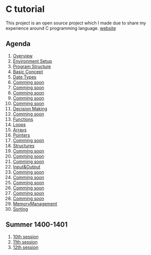 # C tutorial

This project is an open source project which I made due to share my experience around C programming language. [website][1000] 

## Agenda

1. [Overview][1]
2. [Environment Setup][2]
3. [Program Structure][3]
4. [Basic Concept][4]
5. [Date Types][5]
6. [Comming soon][6]
7. [Comming soon][7]
8. [Comming soon][8]
9. [Comming soon][9]
10. [Comming soon][10]
11. [Decision Making][11]
12. [Comming soon][12]
13. [Functions][13]
14. [Loops][14]
15. [Arrays][15]
16. [Pointers][16]
17. [Comming soon][17]
18. [Structures][18]
19. [Comming soon][19]
20. [Comming soon][20]
21. [Comming soon][21]
22. [Input&Output][22]
23. [Comming soon][23]
24. [Comming soon][24]
25. [Comming soon][25]
26. [Comming soon][26]
27. [Comming soon][27]
28. [Comming soon][28]
29. [MemoryManagement][29]
30. [Sorting][30]

## Summer 1400-1401

1. [10th session][110]
2. [11th session][111]
3. [12th session][112]


[1]: https://github.com/mohammadmasoumi/c-tutorial/tree/master/tutorial/01_Overview
[2]: https://github.com/mohammadmasoumi/c-tutorial/tree/master/tutorial
[3]: https://github.com/mohammadmasoumi/c-tutorial/tree/master/tutorial
[4]: https://github.com/mohammadmasoumi/c-tutorial/tree/master/tutorial
[5]: https://github.com/mohammadmasoumi/c-tutorial/tree/master/tutorial
[6]: https://github.com/mohammadmasoumi/c-tutorial/tree/master/tutorial
[7]: https://github.com/mohammadmasoumi/c-tutorial/tree/master/tutorial
[8]: https://github.com/mohammadmasoumi/c-tutorial/tree/master/tutorial
[9]: https://github.com/mohammadmasoumi/c-tutorial/tree/master/tutorial
[10]: https://github.com/mohammadmasoumi/c-tutorial/tree/master/tutorial
[11]: https://github.com/mohammadmasoumi/c-tutorial/tree/master/tutorial/11_Decision%20Making
[12]: https://github.com/mohammadmasoumi/c-tutorial/tree/master/tutorial
[13]: https://github.com/mohammadmasoumi/c-tutorial/tree/master/tutorial/13_Functions
[14]: https://github.com/mohammadmasoumi/c-tutorial/tree/master/tutorial/14_Loops
[15]: https://github.com/mohammadmasoumi/c-tutorial/tree/master/tutorial/15_Arrays
[16]: https://github.com/mohammadmasoumi/c-tutorial/tree/master/tutorial/16_Pointers
[17]: https://github.com/mohammadmasoumi/c-tutorial/tree/master/tutorial
[18]: https://github.com/mohammadmasoumi/c-tutorial/tree/master/tutorial/18_Structures
[19]: https://github.com/mohammadmasoumi/c-tutorial/tree/master/tutorial
[20]: https://github.com/mohammadmasoumi/c-tutorial/tree/master/tutorial
[21]: https://github.com/mohammadmasoumi/c-tutorial/tree/master/tutorial
[22]: https://github.com/mohammadmasoumi/c-tutorial/tree/master/tutorial/22_Input%26Output
[23]: https://github.com/mohammadmasoumi/c-tutorial/tree/master/tutorial
[24]: https://github.com/mohammadmasoumi/c-tutorial/tree/master/tutorial
[25]: https://github.com/mohammadmasoumi/c-tutorial/tree/master/tutorial
[26]: https://github.com/mohammadmasoumi/c-tutorial/tree/master/tutorial
[27]: https://github.com/mohammadmasoumi/c-tutorial/tree/master/tutorial
[28]: https://github.com/mohammadmasoumi/c-tutorial/tree/master/tutorial
[29]: https://github.com/mohammadmasoumi/c-tutorial/tree/master/tutorial/29_MemoryManagement
[30]: https://github.com/mohammadmasoumi/c-tutorial/tree/master/tutorial/30_Sorting
[110]: https://github.com/mohammadmasoumi/c-tutorial/tree/master/extra/summer00-01/10
[111]: https://github.com/mohammadmasoumi/c-tutorial/tree/master/extra/summer00-01/11
[112]: https://github.com/mohammadmasoumi/c-tutorial/tree/master/extra/summer00-01/12

<!-- [100]:  
[100]:
[100]: 
[100]:
[100]: 
[100]:
[100]: 
[100]:
[100]: 
[100]:
[100]:  
[100]:
[100]: 
[100]:
[100]: 
[100]:
[100]: 
[100]:
[100]:  -->
[1000]: https://mohammadmasoumi.github.io/c-tutorial/
